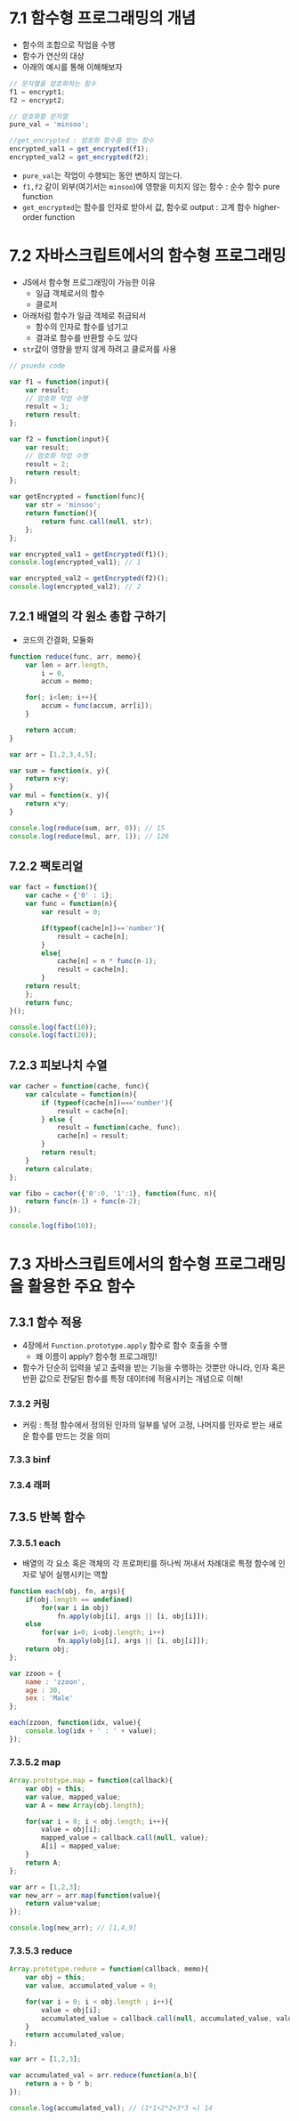 # 7.1 함수형 프로그래밍의 개념
- 함수의 조합으로 작업을 수행
- 함수가 연산의 대상
- 아래의 예시를 통해 이해해보자

```javascript
// 문자열을 암호화하는 함수
f1 = encrypt1;
f2 = encrypt2;

// 암호화할 문자열
pure_val = 'minsoo';

//get_encrypted : 암호화 함수를 받는 함수
encrypted_val1 = get_encrypted(f1);
encrypted_val2 = get_encrypted(f2);
```
- `pure_val`는 작업이 수행되는 동안 변하지 않는다.
- `f1,f2` 같이 외부(여기서는 `minsoo`)에 영향을 미치지 않는 함수 : 순수 함수 pure function
- `get_encrypted`는 함수를 인자로 받아서 값, 함수로 output : 고계 함수 higher-order function
  
# 7.2 자바스크립트에서의 함수형 프로그래밍
- JS에서 함수형 프로그래밍이 가능한 이유
  - 일급 객체로서의 함수
  - 클로저
- 아래처럼 함수가 일급 객체로 취급되서
  - 함수의 인자로 함수를 넘기고
  - 결과로 함수를 반환할 수도 있다
- `str`값이 영향을 받지 않게 하려고 클로저를 사용

```javascript
// psuedo code

var f1 = function(input){
    var result;
    // 암호화 작업 수행
    result = 1;
    return result;
};

var f2 = function(input){
    var result;
    // 암호화 작업 수행
    result = 2;
    return result;
};

var getEncrypted = function(func){
    var str = 'minsoo';
    return function(){
        return func.call(null, str);
    };
};

var encrypted_val1 = getEncrypted(f1)();
console.log(encrypted_val1); // 1

var encrypted_val2 = getEncrypted(f2)();
console.log(encrypted_val2); // 2
```

## 7.2.1 배열의 각 원소 총합 구하기
- 코드의 간결화, 모듈화
```javascript
function reduce(func, arr, memo){
    var len = arr.length,
        i = 0,
        accum = memo;

    for(; i<len; i++){
        accum = func(accum, arr[i]);
    }

    return accum;
}

var arr = [1,2,3,4,5];

var sum = function(x, y){
    return x+y;
}
var mul = function(x, y){
    return x*y;
}

console.log(reduce(sum, arr, 0)); // 15
console.log(reduce(mul, arr, 1)); // 120
```

## 7.2.2 팩토리얼
```javascript
var fact = function(){
    var cache = {'0' : 1};
    var func = function(n){
        var result = 0;

        if(typeof(cache[n])=='number'){
            result = cache[n];
        }
        else{
            cache[n] = n * func(n-1);
            result = cache[n];
        }
    return result;
    };
    return func;
}();

console.log(fact(10));
console.log(fact(20));
```

## 7.2.3 피보나치 수열
```javascript
var cacher = function(cache, func){
    var calculate = function(n){
        if (typeof(cache[n])==='number'){
            result = cache[n];
        } else {
            result = function(cache, func);
            cache[n] = result;
        }
        return result;
    }
    return calculate;
};

var fibo = cacher({'0':0, '1':1}, function(func, n){
    return func(n-1) + func(n-2);
});

console.log(fibo(10));
```

# 7.3 자바스크립트에서의 함수형 프로그래밍을 활용한 주요 함수

## 7.3.1 함수 적용
- 4장에서 `Function.prototype.apply` 함수로 함수 호출을 수행
  - 왜 이름이 apply? 함수형 프로그래밍!
- 함수가 단순히 입력을 넣고 출력을 받는 기능을 수행하는 것뿐만 아니라, 인자 혹은 반환 값으로 전달된 함수를 특정 데이터에 적용시키는 개념으로 이해!

### 7.3.2 커링
- 커링 : 특정 함수에서 정의된 인자의 일부를 넣어 고정, 나머지를 인자로 받는 새로운 함수를 만드는 것을 의미

### 7.3.3 binf

### 7.3.4 래퍼

## 7.3.5 반복 함수

### 7.3.5.1 each
- 배열의 각 요소 혹은 객체의 각 프로퍼티를 하나씩 꺼내서 차례대로 특정 함수에 인자로 넣어 실행시키는 역할
```javascript
function each(obj, fn, args){
    if(obj.length == undefined)
        for(var i in obj)
            fn.apply(obj[i], args || [i, obj[i]]);
    else
        for(var i=0; i<obj.length; i++)
            fn.apply(obj[i], args || [i, obj[i]]);
    return obj;
};

var zzoon = {
    name : 'zzoon',
    age : 30,
    sex : 'Male'
};

each(zzoon, function(idx, value){
    console.log(idx + ' : ' + value);
});
```

### 7.3.5.2 map
```javascript
Array.prototype.map = function(callback){
    var obj = this;
    var value, mapped_value;
    var A = new Array(obj.length);

    for(var i = 0; i < obj.length; i++){
        value = obj[i];
        mapped_value = callback.call(null, value);
        A[i] = mapped_value;
    }
    return A;
};

var arr = [1,2,3];
var new_arr = arr.map(function(value){
    return value*value;
});

console.log(new_arr); // [1,4,9]
```

### 7.3.5.3 reduce
```javascript
Array.prototype.reduce = function(callback, memo){
    var obj = this;
    var value, accumulated_value = 0;

    for(var i = 0; i < obj.length ; i++){
        value = obj[i];
        accumulated_value = callback.call(null, accumulated_value, value);
    }
    return accumulated_value;
};

var arr = [1,2,3];

var accumulated_val = arr.reduce(function(a,b){
    return a + b * b;
});

console.log(accumulated_val); // (1*1+2*2+3*3 =) 14
```